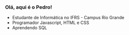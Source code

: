 ### Olá, aqui é o Pedro!
- Estudante de Informática no IFRS - Campus Rio Grande
- Programador Javascript, HTML e CSS
- Aprendendo SQL
